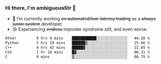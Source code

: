 ### Hi there, I'm ambiguou~~s~~Str 👋

<!--
**ambiguoustexture/ambiguoustexture** is a ✨ _special_ ✨ repository because its `README.md` (this file) appears on your GitHub profile.

Here are some ideas to get you started:
-->
- 🔭 I’m currently working ~~on automated/low-latency trading~~ as a ~~always junior system~~ developer.
- :worried: Experiencing ~~endless~~ imposter syndrome still, and even worse.

<!--START_SECTION:waka-->

```txt
Other         9 hrs 9 mins    ███████████░░░░░░░░░░░░░░   44.10 %
Python        5 hrs 19 mins   ██████▒░░░░░░░░░░░░░░░░░░   25.66 %
C++           4 hrs 42 mins   █████▓░░░░░░░░░░░░░░░░░░░   22.65 %
CSV           1 hr 18 mins    █▓░░░░░░░░░░░░░░░░░░░░░░░   06.31 %
C             9 mins          ▒░░░░░░░░░░░░░░░░░░░░░░░░   00.75 %
```

<!--END_SECTION:waka-->
